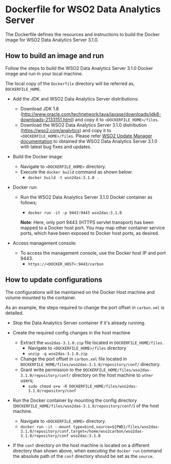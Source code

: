 # Dockerfile for WSO2 Data Analytics Server #

The Dockerfile defines the resources and instructions to build the Docker image for WSO2 Data Analytics Server 3.1.0.

## How to build an image and run

 Follow the steps to build the WSO2 Data Analytics Server 3.1.0 Docker image and run in your local machine.
 
 The local copy of the `Dockerfile` directory will be referred as, `DOCKERFILE_HOME`.
 
 * Add the JDK and WSO2 Data Analytics Server distributions:
     - Download JDK 1.8 (http://www.oracle.com/technetwork/java/javase/downloads/jdk8-downloads-2133151.html) and copy it to `<DOCKERFILE_HOME>/files`.
     - Download the WSO2 Data Analytics Server 3.1.0 distribution (https://wso2.com/analytics) and copy it to `<DOCKERFILE_HOME>/files`.
   Please refer [WSO2 Update Manager documentation](https://docs.wso2.com/display/ADMIN44x/Updating+WSO2+Products) to obtained the WSO2 Data Analytics Server 3.1.0
   with latest bug fixes and updates.
 
 * Build the Docker image:
     - Navigate to `<DOCKERFILE_HOME>` directory.
     - Execute the `docker build` command as shown below:
         + `docker build -t wso2das:3.1.0 .`
 
 * Docker run:
     - Run the WSO2 Data Analytics Server 3.1.0 Docker container as follows;
         + `docker run -it -p 9443:9443 wso2das:3.1.0`
         
       **Note**: Here, only port 9443 (HTTPS servlet transport) has been mapped to a Docker host port.
       You may map other container service ports, which have been exposed to Docker host ports, as desired.
 
 * Access management console:
     -  To access the management console, use the Docker host IP and port 9443.
         + `https://<DOCKER_HOST>:9443/carbon`

## How to update configurations

The configurations will be maintained on the Docker Host machine and volume mounted to the container.

As an example, the steps required to change the port offset in `carbon.xml` is detailed.

* Stop the Data Analytics Server container if it's already running.

* Create the required config changes in the host machine
    - Extract the `wso2das-3.1.0.zip` file located in `DOCKERFILE_HOME/files`.
        + Navigate to `<DOCKERFILE_HOME>/files` directory
        + `unzip -q wso2das-3.1.0.zip`
    - Change the port offset in `carbon.xml` file located in `DOCKERFILE_HOME/files/wso2das-3.1.0/repository/conf/` directory.
    - Grant write permission to the `DOCKERFILE_HOME/files/wso2das-3.1.0/repository/conf/` directory on the host machine to `other` users;
        + `sudo chmod o+w -R DOCKERFILE_HOME/files/wso2das-3.1.0/repository/conf`

* Run the Docker container by mounting the config directory (`DOCKERFILE_HOME/files/wso2das-3.1.0/repository/conf/`) of the host machine.
    - Navigate to `<DOCKERFILE_HOME>` directory.
    - `docker run -it --mount type=bind,source=${PWD}/files/wso2das-3.1.0/repository/conf,target=/home/wso2carbon/wso2das-3.1.0/repository/conf wso2das:3.1.0`

* If the `conf` directory on the host machine is located on a different directory than shown above, when executing the `docker run`
command the absolute path of the `conf` directory should be set as the `source`.
